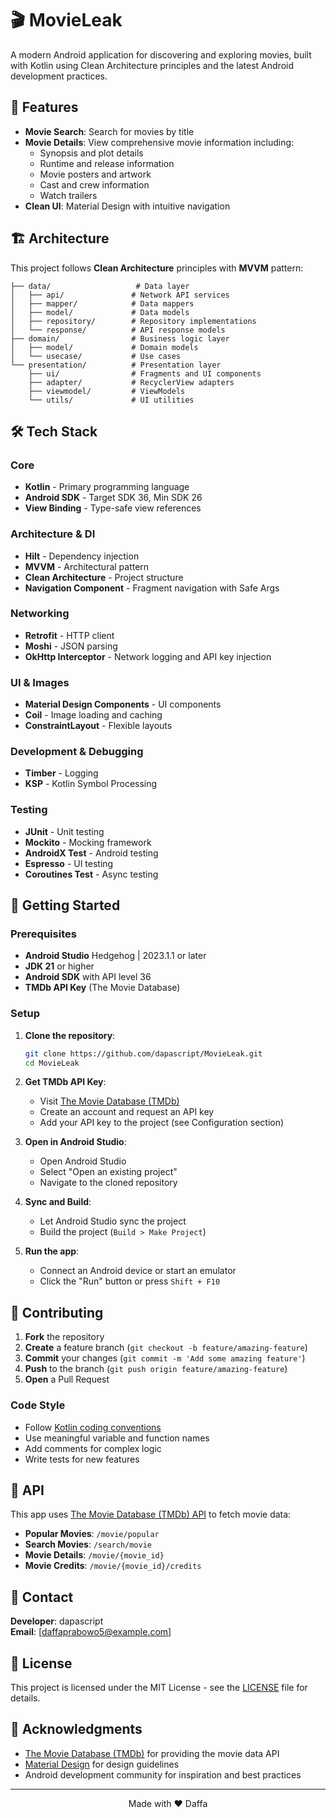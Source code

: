 # 🎬 MovieLeak

A modern Android application for discovering and exploring movies, built with Kotlin using Clean Architecture principles and the latest Android development practices.

## 📱 Features
- **Movie Search**: Search for movies by title
- **Movie Details**: View comprehensive movie information including:
  - Synopsis and plot details
  - Runtime and release information
  - Movie posters and artwork
  - Cast and crew information
  - Watch trailers
- **Clean UI**: Material Design with intuitive navigation

## 🏗️ Architecture

This project follows **Clean Architecture** principles with **MVVM** pattern:

```
├── data/                   # Data layer
│   ├── api/               # Network API services
│   ├── mapper/            # Data mappers
│   ├── model/             # Data models
│   ├── repository/        # Repository implementations
│   └── response/          # API response models
├── domain/                # Business logic layer
│   ├── model/             # Domain models
│   └── usecase/           # Use cases
└── presentation/          # Presentation layer
    ├── ui/                # Fragments and UI components
    ├── adapter/           # RecyclerView adapters
    ├── viewmodel/         # ViewModels
    └── utils/             # UI utilities
```

## 🛠️ Tech Stack

### Core
- **Kotlin** - Primary programming language
- **Android SDK** - Target SDK 36, Min SDK 26
- **View Binding** - Type-safe view references

### Architecture & DI
- **Hilt** - Dependency injection
- **MVVM** - Architectural pattern
- **Clean Architecture** - Project structure
- **Navigation Component** - Fragment navigation with Safe Args

### Networking
- **Retrofit** - HTTP client
- **Moshi** - JSON parsing
- **OkHttp Interceptor** - Network logging and API key injection

### UI & Images
- **Material Design Components** - UI components
- **Coil** - Image loading and caching
- **ConstraintLayout** - Flexible layouts

### Development & Debugging
- **Timber** - Logging
- **KSP** - Kotlin Symbol Processing

### Testing
- **JUnit** - Unit testing
- **Mockito** - Mocking framework
- **AndroidX Test** - Android testing
- **Espresso** - UI testing
- **Coroutines Test** - Async testing

## 🚀 Getting Started

### Prerequisites

- **Android Studio** Hedgehog | 2023.1.1 or later
- **JDK 21** or higher
- **Android SDK** with API level 36
- **TMDb API Key** (The Movie Database)

### Setup

1. **Clone the repository**:
   ```bash
   git clone https://github.com/dapascript/MovieLeak.git
   cd MovieLeak
   ```

2. **Get TMDb API Key**:
   - Visit [The Movie Database (TMDb)](https://www.themoviedb.org/)
   - Create an account and request an API key
   - Add your API key to the project (see Configuration section)

3. **Open in Android Studio**:
   - Open Android Studio
   - Select "Open an existing project"
   - Navigate to the cloned repository

4. **Sync and Build**:
   - Let Android Studio sync the project
   - Build the project (`Build > Make Project`)

5. **Run the app**:
   - Connect an Android device or start an emulator
   - Click the "Run" button or press `Shift + F10`

## 🤝 Contributing

1. **Fork** the repository
2. **Create** a feature branch (`git checkout -b feature/amazing-feature`)
3. **Commit** your changes (`git commit -m 'Add some amazing feature'`)
4. **Push** to the branch (`git push origin feature/amazing-feature`)
5. **Open** a Pull Request

### Code Style

- Follow [Kotlin coding conventions](https://kotlinlang.org/docs/coding-conventions.html)
- Use meaningful variable and function names
- Add comments for complex logic
- Write tests for new features

## 📄 API

This app uses [The Movie Database (TMDb) API](https://www.themoviedb.org/documentation/api) to fetch movie data:

- **Popular Movies**: `/movie/popular`
- **Search Movies**: `/search/movie`
- **Movie Details**: `/movie/{movie_id}`
- **Movie Credits**: `/movie/{movie_id}/credits`

## 📧 Contact

**Developer**: dapascript  
**Email**: [daffaprabowo5@example.com]

## 📜 License

This project is licensed under the MIT License - see the [LICENSE](LICENSE) file for details.

## 🙏 Acknowledgments

- [The Movie Database (TMDb)](https://www.themoviedb.org/) for providing the movie data API
- [Material Design](https://material.io/) for design guidelines
- Android development community for inspiration and best practices

---

<p align="center">Made with ❤️ Daffa</p>
